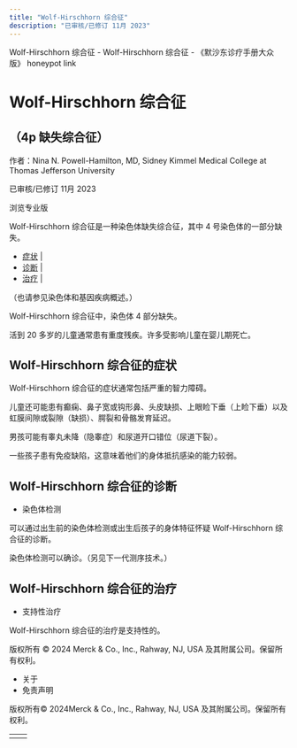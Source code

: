 ```yaml
---
title: "Wolf-Hirschhorn 综合征"
description: "已审核/已修订 11月 2023"
---
```


﻿Wolf-Hirschhorn 综合征 - Wolf-Hirschhorn 综合征 - 《默沙东诊疗手册大众版》 honeypot link

# Wolf-Hirschhorn 综合征

## （4p 缺失综合征）

作者：Nina N. Powell-Hamilton, MD, Sidney Kimmel Medical College at Thomas Jefferson
University

已审核/已修订 11月 2023

浏览专业版

Wolf-Hirschhorn 综合征是一种染色体缺失综合征，其中 4 号染色体的一部分缺失。

- [症状](#症状_v49396388_zh) \|
- [诊断](#诊断_v49396396_zh) \|
- [治疗](#治疗_v49396402_zh) \|

（也请参见染色体和基因疾病概述。）

Wolf-Hirschhorn 综合征中，染色体 4 部分缺失。

活到 20 多岁的儿童通常患有重度残疾。许多受影响儿童在婴儿期死亡。

## Wolf-Hirschhorn 综合征的症状

Wolf-Hirschhorn 综合征的症状通常包括严重的智力障碍。

儿童还可能患有癫痫、鼻子宽或钩形鼻、头皮缺损、上眼睑下垂（上睑下垂）以及虹膜间隙或裂隙（缺损）、腭裂和骨骼发育延迟。

男孩可能有睾丸未降（隐睾症）和尿道开口错位（尿道下裂）。

一些孩子患有免疫缺陷，这意味着他们的身体抵抗感染的能力较弱。

## Wolf-Hirschhorn 综合征的诊断

- 染色体检测


可以通过出生前的染色体检测或出生后孩子的身体特征怀疑 Wolf-Hirschhorn 综合征的诊断。

染色体检测可以确诊。（另见下一代测序技术。）

## Wolf-Hirschhorn 综合征的治疗

- 支持性治疗


Wolf-Hirschhorn 综合征的治疗是支持性的。



版权所有 © 2024
Merck & Co., Inc., Rahway, NJ, USA 及其附属公司。保留所有权利。

- 关于
- 免责声明

版权所有© 2024Merck & Co., Inc., Rahway, NJ, USA 及其附属公司。保留所有权利。

|     |     |
| --- | --- |
|  |  |